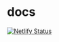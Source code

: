 # docs
[![Netlify Status](https://api.netlify.com/api/v1/badges/7fc23e1c-7178-48f1-a749-32918e5e2f6c/deploy-status)](https://app.netlify.com/sites/zerocat-docs/deploys)